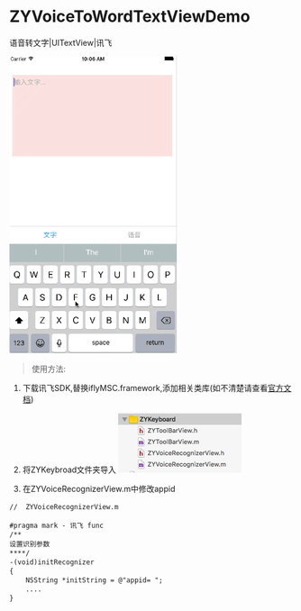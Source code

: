 # ZYVoiceToWordTextViewDemo
语音转文字|UITextView|讯飞

![voiceToWord](voiceToWord.gif)


> 使用方法:

1. 下载讯飞SDK,替换iflyMSC.framework,添加相关类库(如不清楚请查看[官方文档](http://www.xfyun.cn/doccenter/iOS))

2. 将ZYKeybroad文件夹导入
![ZYKeybroad](ZYKeybroad.png)

3. 在ZYVoiceRecognizerView.m中修改appid
```
//  ZYVoiceRecognizerView.m

#pragma mark - 讯飞 func
/**
设置识别参数
****/
-(void)initRecognizer
{
    NSString *initString = @"appid= ";
    ....
}

```





